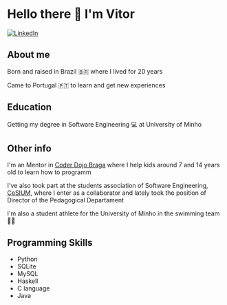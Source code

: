 # Hello there 👋 I'm Vitor

[![LinkedIn](https://img.shields.io/badge/-Vitor%20Lelis-blue?style=for-the-badge&logo=linkedin)](https://www.linkedin.com/in/vitor-lelis-71361420a/)

  ## About me
  Born and raised in Brazil 🇧🇷 where I lived for 20 years
  
  Came to Portugal 🇵🇹 to learn and get new experiences
  
  ## Education
  Getting my degree in Software Engineering 💻 at University of Minho
  
  ## Other info
  I'm an Mentor in [Coder Dojo Braga](https://github.com/coderdojobraga) where I help kids around 7 and 14 years old to learn how to programm
  
  I've also took part at the students association of Software Engineering, [CeSIUM](https://github.com/cesium), where I enter as a collaborator and lately took the position of Director of the Pedagogical Departament
  
  I'm also a student athlete for the University of Minho in the swimming team 🏊‍♂️
  
  ## Programming Skills
  + Python
  + SQLite
  + MySQL
  + Haskell
  + C language
  + Java
